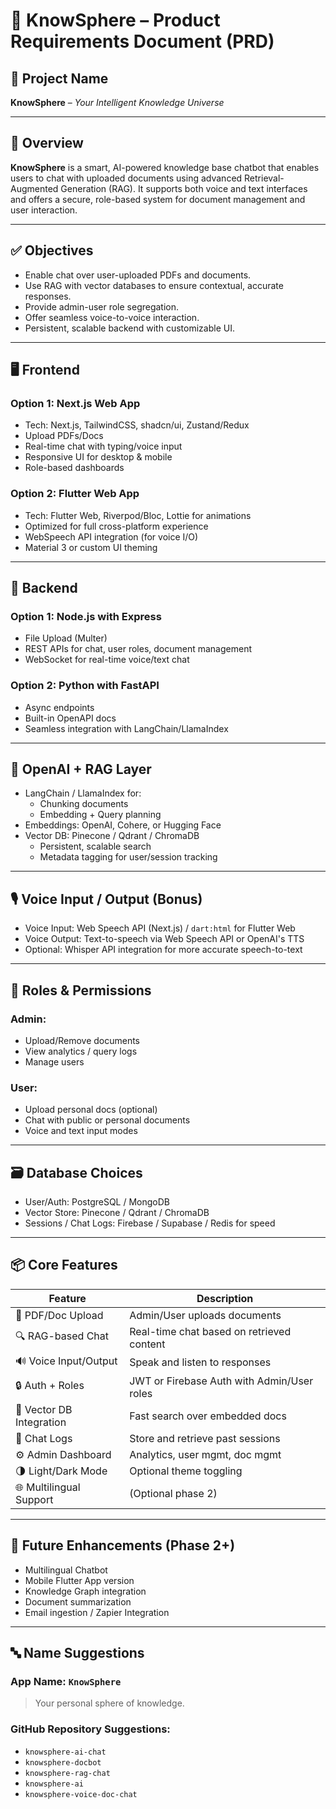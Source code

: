 
# 🧠 KnowSphere – Product Requirements Document (PRD)

## 📌 Project Name
**KnowSphere** – *Your Intelligent Knowledge Universe*

---

## 🎯 Overview
**KnowSphere** is a smart, AI-powered knowledge base chatbot that enables users to chat with uploaded documents using advanced Retrieval-Augmented Generation (RAG). It supports both voice and text interfaces and offers a secure, role-based system for document management and user interaction.

---

## ✅ Objectives
- Enable chat over user-uploaded PDFs and documents.
- Use RAG with vector databases to ensure contextual, accurate responses.
- Provide admin-user role segregation.
- Offer seamless voice-to-voice interaction.
- Persistent, scalable backend with customizable UI.

---

## 🖥️ Frontend

### Option 1: Next.js Web App
- Tech: Next.js, TailwindCSS, shadcn/ui, Zustand/Redux
- Upload PDFs/Docs
- Real-time chat with typing/voice input
- Responsive UI for desktop & mobile
- Role-based dashboards

### Option 2: Flutter Web App
- Tech: Flutter Web, Riverpod/Bloc, Lottie for animations
- Optimized for full cross-platform experience
- WebSpeech API integration (for voice I/O)
- Material 3 or custom UI theming

---

## 🧠 Backend

### Option 1: Node.js with Express
- File Upload (Multer)
- REST APIs for chat, user roles, document management
- WebSocket for real-time voice/text chat

### Option 2: Python with FastAPI
- Async endpoints
- Built-in OpenAPI docs
- Seamless integration with LangChain/LlamaIndex

---

## 🧠 OpenAI + RAG Layer
- LangChain / LlamaIndex for:
  - Chunking documents
  - Embedding + Query planning
- Embeddings: OpenAI, Cohere, or Hugging Face
- Vector DB: Pinecone / Qdrant / ChromaDB
  - Persistent, scalable search
  - Metadata tagging for user/session tracking

---

## 🎙️ Voice Input / Output (Bonus)
- Voice Input: Web Speech API (Next.js) / `dart:html` for Flutter Web
- Voice Output: Text-to-speech via Web Speech API or OpenAI's TTS
- Optional: Whisper API integration for more accurate speech-to-text

---

## 🔐 Roles & Permissions

### Admin:
- Upload/Remove documents
- View analytics / query logs
- Manage users

### User:
- Upload personal docs (optional)
- Chat with public or personal documents
- Voice and text input modes

---

## 🗃️ Database Choices
- User/Auth: PostgreSQL / MongoDB
- Vector Store: Pinecone / Qdrant / ChromaDB
- Sessions / Chat Logs: Firebase / Supabase / Redis for speed

---

## 📦 Core Features

| Feature | Description |
|--------|-------------|
| 🧾 PDF/Doc Upload | Admin/User uploads documents |
| 🔍 RAG-based Chat | Real-time chat based on retrieved content |
| 🔊 Voice Input/Output | Speak and listen to responses |
| 🔒 Auth + Roles | JWT or Firebase Auth with Admin/User roles |
| 🧠 Vector DB Integration | Fast search over embedded docs |
| 📄 Chat Logs | Store and retrieve past sessions |
| ⚙️ Admin Dashboard | Analytics, user mgmt, doc mgmt |
| 🌗 Light/Dark Mode | Optional theme toggling |
| 🌐 Multilingual Support | (Optional phase 2) |

---

## 🧪 Future Enhancements (Phase 2+)
- Multilingual Chatbot
- Mobile Flutter App version
- Knowledge Graph integration
- Document summarization
- Email ingestion / Zapier Integration

---

## 🔤 Name Suggestions

### App Name: `KnowSphere`
> Your personal sphere of knowledge.

### GitHub Repository Suggestions:
- `knowsphere-ai-chat`
- `knowsphere-docbot`
- `knowsphere-rag-chat`
- `knowsphere-ai`
- `knowsphere-voice-doc-chat`
